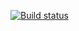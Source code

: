 [![Build status](https://ci.appveyor.com/api/projects/status/9m6d5h7uf23qt83f/branch/main?svg=true)](https://ci.appveyor.com/project/leonz1877/card-delivery-patterns/branch/main)
